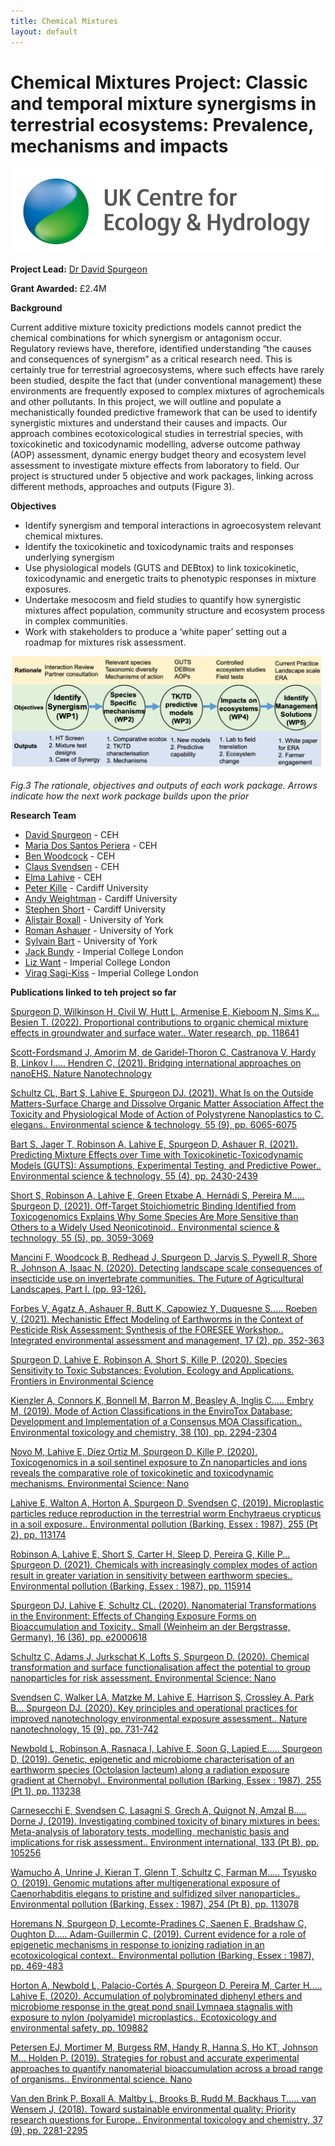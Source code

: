 ```yaml
---
title: Chemical Mixtures
layout: default
---
```


# Chemical Mixtures Project: Classic and temporal mixture synergisms in terrestrial ecosystems: Prevalence, mechanisms and impacts

![](/assets/img//ceh-logo.png)

**Project Lead:** [Dr David Spurgeon](https://www.ceh.ac.uk/staff/david-spurgeon)

**Grant Awarded:** £2.4M

**Background** 

Current additive mixture toxicity predictions models cannot predict the chemical combinations for which synergism or antagonism occur. Regulatory reviews have, therefore, identified understanding “the causes and consequences of synergism” as a critical research need. This is certainly true for terrestrial agroecosystems, where such effects have rarely been studied, despite the fact that (under conventional management) these environments are frequently exposed to complex mixtures of agrochemicals and other pollutants. In this project, we will outline and populate a mechanistically founded predictive framework that can be used to identify synergistic mixtures and understand their causes and impacts. Our approach combines ecotoxicological studies in terrestrial species, with toxicokinetic and toxicodynamic modelling, adverse outcome pathway (AOP) assessment, dynamic energy budget theory and ecosystem level assessment to investigate mixture effects from laboratory to field. Our project is structured under 5 objective and work packages, linking across different methods, approaches and outputs (Figure 3). 

**Objectives**

+ Identify synergism and temporal interactions in agroecosystem relevant chemical mixtures.
+ Identify the toxicokinetic and toxicodynamic traits and responses underlying synergism
+ Use physiological models (GUTS and DEBtox) to link toxicokinetic, toxicodynamic and energetic traits to phenotypic responses in mixture exposures.
+ Undertake mesocosm and field studies to quantify how synergistic mixtures affect population, community structure and ecosystem process in complex communities. 
+ Work with stakeholders to produce a ‘white paper’ setting out a roadmap for mixtures risk assessment.

![](/assets/img/ChemMixFig1.png)

*Fig.3 The rationale, objectives and outputs of each work package. Arrows indicate how the next work package builds upon the prior*

**Research Team**

+ [David Spurgeon](https://www.ceh.ac.uk/staff/david-spurgeon) - CEH
+ [Maria Dos Santos Periera](https://www.ceh.ac.uk/staff/m-gl%C3%B3ria-dos-santos-pereira) - CEH
+ [Ben Woodcock](https://www.ceh.ac.uk/staff/ben-woodcock) - CEH
+ [Claus Svendsen](https://www.ceh.ac.uk/staff/claus-svendsen) - CEH
+ [Elma Lahive](https://www.ceh.ac.uk/staff/elma-lahive) - CEH
+ [Peter Kille](https://sites.cardiff.ac.uk/kille-morgan/the-team/profpkille) - Cardiff University
+ [Andy Weightman](https://www.cardiff.ac.uk/people/view/81310-weightman-andy) - Cardiff University
+ [Stephen Short](https://sites.cardiff.ac.uk/kille-morgan/the-team/dr-stephen-short) - Cardiff University
+ [Alistair Boxall](https://www.york.ac.uk/environment/our-staff/alistair-boxall) - University of York
+ [Roman Ashauer](https://pure.york.ac.uk/portal/en/researchers/roman-ashauer(35483266-89d9-48bd-88ff-30c1d8b933ed).html) - University of York
+ [Sylvain Bart](https://www.researchgate.net/profile/Sylvain_Bart) - University of York
+ [Jack Bundy](https://www.imperial.ac.uk/people/j.bundy) - Imperial College London
+ [Liz Want](https://www.imperial.ac.uk/people/e.want) - Imperial College London
+ [Virag Sagi-Kiss](https://www.researchgate.net/profile/Virag_Sagi-Kiss) - Imperial College London


**Publications linked to teh project so far**

[Spurgeon D, Wilkinson H, Civil W, Hutt L, Armenise E, Kieboom N, Sims K... Besien T. (2022). Proportional contributions to organic chemical mixture effects in groundwater and surface water.. Water research, pp. 118641](https://www.sciencedirect.com/science/article/pii/S0043135422005942?via%3Dihub)

[Scott-Fordsmand J, Amorim M, de Garidel-Thoron C, Castranova V, Hardy B, Linkov I..... Hendren C, (2021). Bridging international approaches on nanoEHS. Nature Nanotechnology](https://www.nature.com/articles/s41565-021-00912-5)

[Schultz CL, Bart S, Lahive E, Spurgeon DJ. (2021). What Is on the Outside Matters-Surface Charge and Dissolve Organic Matter Association Affect the Toxicity and Physiological Mode of Action of Polystyrene Nanoplastics to C. elegans.. Environmental science & technology, 55 (9), pp. 6065-6075](https://pubs.acs.org/doi/10.1021/acs.est.0c07121)

[Bart S, Jager T, Robinson A, Lahive E, Spurgeon D, Ashauer R, (2021). Predicting Mixture Effects over Time with Toxicokinetic-Toxicodynamic Models (GUTS): Assumptions, Experimental Testing, and Predictive Power.. Environmental science & technology, 55 (4), pp. 2430-2439](https://pubs.acs.org/doi/10.1021/acs.est.0c05282)

[Short S, Robinson A, Lahive E, Green Etxabe A, Hernádi S, Pereira M..... Spurgeon D, (2021). Off-Target Stoichiometric Binding Identified from Toxicogenomics Explains Why Some Species Are More Sensitive than Others to a Widely Used Neonicotinoid.. Environmental science & technology, 55 (5), pp. 3059-3069](https://pubs.acs.org/doi/10.1021/acs.est.0c05125)

[Mancini F, Woodcock B, Redhead J, Spurgeon D, Jarvis S, Pywell R, Shore R, Johnson A, Isaac N. (2020). Detecting landscape scale consequences of insecticide use on invertebrate communities. The Future of Agricultural Landscapes, Part I. (pp. 93-126).](https://www.sciencedirect.com/science/article/pii/S0065250420300234?via%3Dihub)

[Forbes V, Agatz A, Ashauer R, Butt K, Capowiez Y, Duquesne S..... Roeben V, (2021). Mechanistic Effect Modeling of Earthworms in the Context of Pesticide Risk Assessment: Synthesis of the FORESEE Workshop.. Integrated environmental assessment and management, 17 (2), pp. 352-363](https://setac.onlinelibrary.wiley.com/doi/10.1002/ieam.4338)

[Spurgeon D, Lahive E, Robinson A, Short S, Kille P, (2020). Species Sensitivity to Toxic Substances: Evolution, Ecology and Applications. Frontiers in Environmental Science](https://www.frontiersin.org/articles/10.3389/fenvs.2020.588380/full)

[Kienzler A, Connors K, Bonnell M, Barron M, Beasley A, Inglis C..... Embry M, (2019). Mode of Action Classifications in the EnviroTox Database: Development and Implementation of a Consensus MOA Classification.. Environmental toxicology and chemistry, 38 (10), pp. 2294-2304](https://europepmc.org/article/PMC/6851772)

[Novo M, Lahive E, Díez Ortiz M, Spurgeon D, Kille P, (2020). Toxicogenomics in a soil sentinel exposure to Zn nanoparticles and ions reveals the comparative role of toxicokinetic and toxicodynamic mechanisms. Environmental Science: Nano](https://pubs.rsc.org/en/content/articlelanding/2020/EN/C9EN01124B)

[Lahive E, Walton A, Horton A, Spurgeon D, Svendsen C, (2019). Microplastic particles reduce reproduction in the terrestrial worm Enchytraeus crypticus in a soil exposure.. Environmental pollution (Barking, Essex : 1987), 255 (Pt 2), pp. 113174](https://www.sciencedirect.com/science/article/pii/S026974911931485X?via%3Dihub)

[Robinson A, Lahive E, Short S, Carter H, Sleep D, Pereira G, Kille P... Spurgeon D. (2021). Chemicals with increasingly complex modes of action result in greater variation in sensitivity between earthworm species.. Environmental pollution (Barking, Essex : 1987), pp. 115914](https://www.sciencedirect.com/science/article/pii/S0269749120366033?via%3Dihub)

[Spurgeon DJ, Lahive E, Schultz CL. (2020). Nanomaterial Transformations in the Environment: Effects of Changing Exposure Forms on Bioaccumulation and Toxicity.. Small (Weinheim an der Bergstrasse, Germany), 16 (36), pp. e2000618](https://onlinelibrary.wiley.com/doi/10.1002/smll.202000618)

[Schultz C, Adams J, Jurkschat K, Lofts S, Spurgeon D. (2020). Chemical transformation and surface functionalisation affect the potential to group nanoparticles for risk assessment. Environmental Science: Nano](https://pubs.rsc.org/en/content/articlelanding/2020/EN/D0EN00578A)

[Svendsen C, Walker LA, Matzke M, Lahive E, Harrison S, Crossley A, Park B... Spurgeon DJ. (2020). Key principles and operational practices for improved nanotechnology environmental exposure assessment.. Nature nanotechnology, 15 (9), pp. 731-742](https://library.wur.nl/WebQuery/wurpubs/569269)

[Newbold L, Robinson A, Rasnaca I, Lahive E, Soon G, Lapied E..... Spurgeon D, (2019). Genetic, epigenetic and microbiome characterisation of an earthworm species (Octolasion lacteum) along a radiation exposure gradient at Chernobyl.. Environmental pollution (Barking, Essex : 1987), 255 (Pt 1), pp. 113238](https://www.sciencedirect.com/science/article/abs/pii/S0269749119330441?via%3Dihub)

[Carnesecchi E, Svendsen C, Lasagni S, Grech A, Quignot N, Amzal B..... Dorne J, (2019). Investigating combined toxicity of binary mixtures in bees: Meta-analysis of laboratory tests, modelling, mechanistic basis and implications for risk assessment.. Environment international, 133 (Pt B), pp. 105256](https://dspace.library.uu.nl/handle/1874/408981)

[Wamucho A, Unrine J, Kieran T, Glenn T, Schultz C, Farman M..... Tsyusko O, (2019). Genomic mutations after multigenerational exposure of Caenorhabditis elegans to pristine and sulfidized silver nanoparticles.. Environmental pollution (Barking, Essex : 1987), 254 (Pt B), pp. 113078](https://www.sciencedirect.com/science/article/abs/pii/S0269749119325850?via%3Dihub)

[Horemans N, Spurgeon D, Lecomte-Pradines C, Saenen E, Bradshaw C, Oughton D..... Adam-Guillermin C, (2019). Current evidence for a role of epigenetic mechanisms in response to ionizing radiation in an ecotoxicological context.. Environmental pollution (Barking, Essex : 1987), pp. 469-483](https://nora.nerc.ac.uk/id/eprint/524305/1/N524305PP.pdf)

[Horton A, Newbold L, Palacio-Cortés A, Spurgeon D, Pereira M, Carter H..... Lahive E, (2020). Accumulation of polybrominated diphenyl ethers and microbiome response in the great pond snail Lymnaea stagnalis with exposure to nylon (polyamide) microplastics.. Ecotoxicology and environmental safety, pp. 109882](https://scholarlypublications.universiteitleiden.nl/access/item%3A2913552/view)

[Petersen EJ, Mortimer M, Burgess RM, Handy R, Hanna S, Ho KT, Johnson M... Holden P. (2019). Strategies for robust and accurate experimental approaches to quantify nanomaterial bioaccumulation across a broad range of organisms.. Environmental science. Nano](https://europepmc.org/backend/ptpmcrender.fcgi?accid=PMC6774209&blobtype=pdf)

[Van den Brink P, Boxall A, Maltby L, Brooks B, Rudd M, Backhaus T..... van Wensem J, (2018). Toward sustainable environmental quality: Priority research questions for Europe.. Environmental toxicology and chemistry, 37 (9), pp. 2281-2295](https://setac.onlinelibrary.wiley.com/doi/pdfdirect/10.1002/etc.4205)
